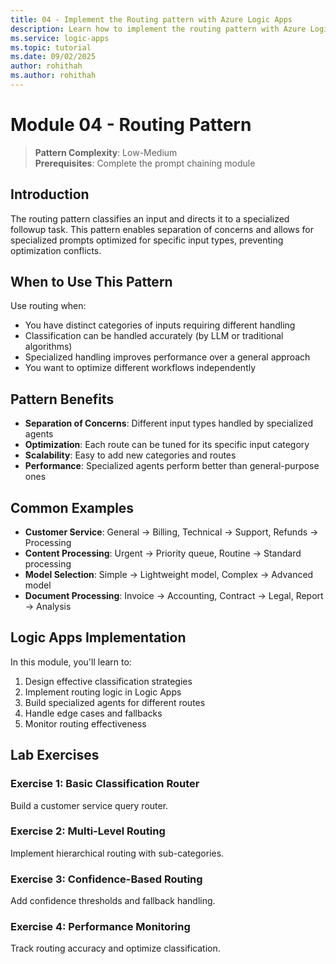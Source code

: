 ```yaml
--- 
title: 04 - Implement the Routing pattern with Azure Logic Apps
description: Learn how to implement the routing pattern with Azure Logic Apps — classifying inputs and directing them to specialized workflows with confidence thresholds, fallbacks, and monitoring to ensure reliable, scalable processing.
ms.service: logic-apps
ms.topic: tutorial
ms.date: 09/02/2025
author: rohithah
ms.author: rohithah
---
```


# Module 04 - Routing Pattern

> **Pattern Complexity**: Low-Medium  
> **Prerequisites**: Complete the prompt chaining module

## Introduction

The routing pattern classifies an input and directs it to a specialized followup task. This pattern enables separation of concerns and allows for specialized prompts optimized for specific input types, preventing optimization conflicts.

## When to Use This Pattern

Use routing when:
- You have distinct categories of inputs requiring different handling
- Classification can be handled accurately (by LLM or traditional algorithms)
- Specialized handling improves performance over a general approach
- You want to optimize different workflows independently

## Pattern Benefits

- **Separation of Concerns**: Different input types handled by specialized agents
- **Optimization**: Each route can be tuned for its specific input category
- **Scalability**: Easy to add new categories and routes
- **Performance**: Specialized agents perform better than general-purpose ones

## Common Examples

- **Customer Service**: General → Billing, Technical → Support, Refunds → Processing
- **Content Processing**: Urgent → Priority queue, Routine → Standard processing
- **Model Selection**: Simple → Lightweight model, Complex → Advanced model
- **Document Processing**: Invoice → Accounting, Contract → Legal, Report → Analysis

## Logic Apps Implementation

In this module, you'll learn to:
1. Design effective classification strategies
2. Implement routing logic in Logic Apps
3. Build specialized agents for different routes
4. Handle edge cases and fallbacks
5. Monitor routing effectiveness

## Lab Exercises

### Exercise 1: Basic Classification Router
Build a customer service query router.

### Exercise 2: Multi-Level Routing
Implement hierarchical routing with sub-categories.

### Exercise 3: Confidence-Based Routing
Add confidence thresholds and fallback handling.

### Exercise 4: Performance Monitoring
Track routing accuracy and optimize classification.

